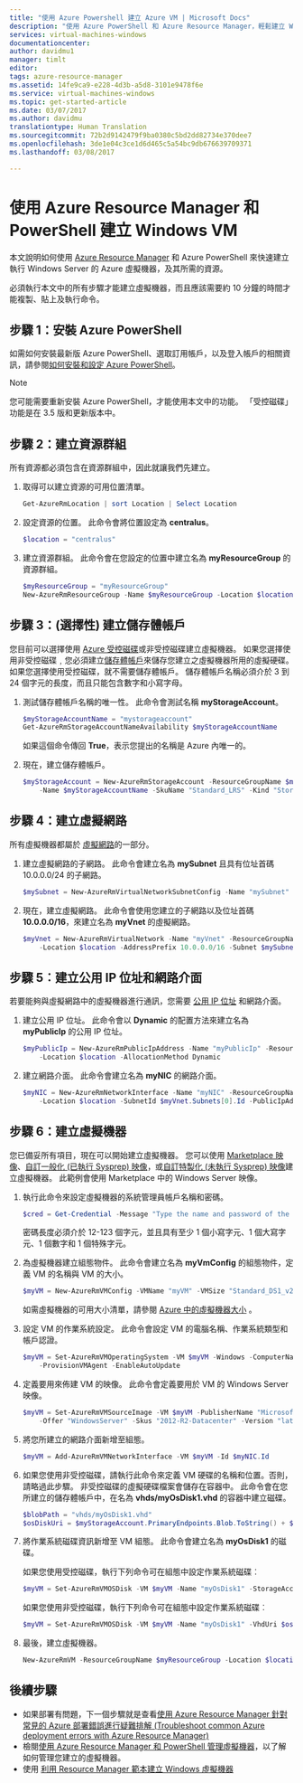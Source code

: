 ```yaml
---
title: "使用 Azure Powershell 建立 Azure VM | Microsoft Docs"
description: "使用 Azure PowerShell 和 Azure Resource Manager，輕鬆建立 Windows Server VM。"
services: virtual-machines-windows
documentationcenter: 
author: davidmu1
manager: timlt
editor: 
tags: azure-resource-manager
ms.assetid: 14fe9ca9-e228-4d3b-a5d8-3101e9478f6e
ms.service: virtual-machines-windows
ms.topic: get-started-article
ms.date: 03/07/2017
ms.author: davidmu
translationtype: Human Translation
ms.sourcegitcommit: 72b2d9142479f9ba0380c5bd2dd82734e370dee7
ms.openlocfilehash: 3de1e04c3ce1d6d465c5a54bc9db676639709371
ms.lasthandoff: 03/08/2017

---
```


# <a name="create-a-windows-vm-using-azure-resource-manager-and-powershell"></a>使用 Azure Resource Manager 和 PowerShell 建立 Windows VM

本文說明如何使用 [Azure Resource Manager](../azure-resource-manager/resource-group-overview.md) 和 Azure PowerShell 來快速建立執行 Windows Server 的 Azure 虛擬機器，及其所需的資源。  

必須執行本文中的所有步驟才能建立虛擬機器，而且應該需要約 10 分鐘的時間才能複製、貼上及執行命令。

## <a name="step-1-install-azure-powershell"></a>步驟 1：安裝 Azure PowerShell

如需如何安裝最新版 Azure PowerShell、選取訂用帳戶，以及登入帳戶的相關資訊，請參閱[如何安裝和設定 Azure PowerShell](/powershell/azureps-cmdlets-docs)。

> [!NOTE]
> 您可能需要重新安裝 Azure PowerShell，才能使用本文中的功能。 「受控磁碟」功能是在 3.5 版和更新版本中。
> 
> 

## <a name="step-2-create-a-resource-group"></a>步驟 2：建立資源群組

所有資源都必須包含在資源群組中，因此就讓我們先建立。  

1. 取得可以建立資源的可用位置清單。
   
    ```powershell
    Get-AzureRmLocation | sort Location | Select Location
    ```

2. 設定資源的位置。 此命令會將位置設定為 **centralus**。
   
    ```powershell
    $location = "centralus"
    ```

3. 建立資源群組。 此命令會在您設定的位置中建立名為 **myResourceGroup** 的資源群組。
   
    ```powershell
    $myResourceGroup = "myResourceGroup"
    New-AzureRmResourceGroup -Name $myResourceGroup -Location $location
    ```

## <a name="step-3-optional-create-a-storage-account"></a>步驟 3：(選擇性) 建立儲存體帳戶

您目前可以選擇使用 [Azure 受控磁碟](../storage/storage-managed-disks-overview.md)或非受控磁碟建立虛擬機器。 如果您選擇使用非受控磁碟﹐您必須建立[儲存體帳戶](../storage/storage-introduction.md)來儲存您建立之虛擬機器所用的虛擬硬碟。 如果您選擇使用受控磁碟，就不需要儲存體帳戶。 儲存體帳戶名稱必須介於 3 到 24 個字元的長度，而且只能包含數字和小寫字母。

1. 測試儲存體帳戶名稱的唯一性。 此命令會測試名稱 **myStorageAccount**。
   
    ```powershell
    $myStorageAccountName = "mystorageaccount"
    Get-AzureRmStorageAccountNameAvailability $myStorageAccountName
    ```
   
    如果這個命令傳回 **True**，表示您提出的名稱是 Azure 內唯一的。 

2. 現在，建立儲存體帳戶。
   
    ```powershell    
    $myStorageAccount = New-AzureRmStorageAccount -ResourceGroupName $myResourceGroup `
        -Name $myStorageAccountName -SkuName "Standard_LRS" -Kind "Storage" -Location $location
    ```

## <a name="step-4-create-a-virtual-network"></a>步驟 4：建立虛擬網路

所有虛擬機器都屬於 [虛擬網路](virtual-machines-windows-network-overview.md)的一部分。

1. 建立虛擬網路的子網路。 此命令會建立名為 **mySubnet** 且具有位址首碼 10.0.0.0/24 的子網路。
   
    ```powershell
    $mySubnet = New-AzureRmVirtualNetworkSubnetConfig -Name "mySubnet" -AddressPrefix 10.0.0.0/24
    ```

2. 現在，建立虛擬網路。 此命令會使用您建立的子網路以及位址首碼 **10.0.0.0/16**，來建立名為 **myVnet** 的虛擬網路。
   
    ```powershell
    $myVnet = New-AzureRmVirtualNetwork -Name "myVnet" -ResourceGroupName $myResourceGroup `
        -Location $location -AddressPrefix 10.0.0.0/16 -Subnet $mySubnet
    ```

## <a name="step-5-create-a-public-ip-address-and-network-interface"></a>步驟 5︰建立公用 IP 位址和網路介面

若要能夠與虛擬網路中的虛擬機器進行通訊，您需要 [公用 IP 位址](../virtual-network/virtual-network-ip-addresses-overview-arm.md) 和網路介面。

1. 建立公用 IP 位址。 此命令會以 **Dynamic** 的配置方法來建立名為 **myPublicIp** 的公用 IP 位址。
   
    ```powershell
    $myPublicIp = New-AzureRmPublicIpAddress -Name "myPublicIp" -ResourceGroupName $myResourceGroup `
        -Location $location -AllocationMethod Dynamic
    ```
2. 建立網路介面。 此命令會建立名為 **myNIC** 的網路介面。
   
    ```powershell
    $myNIC = New-AzureRmNetworkInterface -Name "myNIC" -ResourceGroupName $myResourceGroup `
        -Location $location -SubnetId $myVnet.Subnets[0].Id -PublicIpAddressId $myPublicIp.Id
    ```

## <a name="step-6-create-a-virtual-machine"></a>步驟 6：建立虛擬機器

您已備妥所有項目，現在可以開始建立虛擬機器。 您可以使用 [Marketplace 映像](virtual-machines-windows-cli-ps-findimage.md?toc=%2fazure%2fvirtual-machines%2fwindows%2ftoc.json)、[自訂一般化 (已執行 Sysprep) 映像](virtual-machines-windows-create-vm-generalized.md?toc=%2fazure%2fvirtual-machines%2fwindows%2ftoc.json)，或[自訂特製化 (未執行 Sysprep) 映像](virtual-machines-windows-create-vm-specialized.md?toc=%2fazure%2fvirtual-machines%2fwindows%2ftoc.json)建立虛擬機器。 此範例會使用 Marketplace 中的 Windows Server 映像。 

1. 執行此命令來設定虛擬機器的系統管理員帳戶名稱和密碼。

    ```powershell
    $cred = Get-Credential -Message "Type the name and password of the local administrator account."
    ```
   
    密碼長度必須介於 12-123 個字元，並且具有至少 1 個小寫字元、1 個大寫字元、1 個數字和 1 個特殊字元。

2. 為虛擬機器建立組態物件。 此命令會建立名為 **myVmConfig** 的組態物件，定義 VM 的名稱與 VM 的大小。
   
    ```powershell
    $myVM = New-AzureRmVMConfig -VMName "myVM" -VMSize "Standard_DS1_v2"
    ```
   
    如需虛擬機器的可用大小清單，請參閱 [Azure 中的虛擬機器大小](virtual-machines-windows-sizes.md?toc=%2fazure%2fvirtual-machines%2fwindows%2ftoc.json) 。

3. 設定 VM 的作業系統設定。 此命令會設定 VM 的電腦名稱、作業系統類型和帳戶認證。
   
    ```powershell
    $myVM = Set-AzureRmVMOperatingSystem -VM $myVM -Windows -ComputerName "myVM" -Credential $cred `
        -ProvisionVMAgent -EnableAutoUpdate
    ```

4. 定義要用來佈建 VM 的映像。 此命令會定義要用於 VM 的 Windows Server 映像。 

    ```powershell
    $myVM = Set-AzureRmVMSourceImage -VM $myVM -PublisherName "MicrosoftWindowsServer" `
        -Offer "WindowsServer" -Skus "2012-R2-Datacenter" -Version "latest"
    ```

5. 將您所建立的網路介面新增至組態。
   
    ```powershell
    $myVM = Add-AzureRmVMNetworkInterface -VM $myVM -Id $myNIC.Id
    ```

6. 如果您使用非受控磁碟，請執行此命令來定義 VM 硬碟的名稱和位置。否則，請略過此步驟。 非受控磁碟的虛擬硬碟檔案會儲存在容器中。 此命令會在您所建立的儲存體帳戶中，在名為 **vhds/myOsDisk1.vhd** 的容器中建立磁碟。
   
    ```powershell
    $blobPath = "vhds/myOsDisk1.vhd"
    $osDiskUri = $myStorageAccount.PrimaryEndpoints.Blob.ToString() + $blobPath
    ```

7. 將作業系統磁碟資訊新增至 VM 組態。 此命令會建立名為 **myOsDisk1** 的磁碟。
   
    如果您使用受控磁碟，執行下列命令可在組態中設定作業系統磁碟︰

    ```powershell
    $myVM = Set-AzureRmVMOSDisk -VM $myVM -Name "myOsDisk1" -StorageAccountType PremiumLRS -DiskSizeInGB 128 -CreateOption FromImage -Caching ReadWrite
    ```

    如果您使用非受控磁碟，執行下列命令可在組態中設定作業系統磁碟︰

    ```powershell
    $myVM = Set-AzureRmVMOSDisk -VM $myVM -Name "myOsDisk1" -VhdUri $osDiskUri -CreateOption fromImage
    ```

8. 最後，建立虛擬機器。
   
    ```powershell
    New-AzureRmVM -ResourceGroupName $myResourceGroup -Location $location -VM $myVM
    ```

## <a name="next-steps"></a>後續步驟

* 如果部署有問題，下一個步驟就是查看[使用 Azure Resource Manager 針對常見的 Azure 部署錯誤進行疑難排解 (Troubleshoot common Azure deployment errors with Azure Resource Manager)](../azure-resource-manager/resource-manager-common-deployment-errors.md)
* 檢閱[使用 Azure Resource Manager 和 PowerShell 管理虛擬機器](virtual-machines-windows-ps-manage.md?toc=%2fazure%2fvirtual-machines%2fwindows%2ftoc.json)，以了解如何管理您建立的虛擬機器。
* 使用 [利用 Resource Manager 範本建立 Windows 虛擬機器](virtual-machines-windows-ps-template.md?toc=%2fazure%2fvirtual-machines%2fwindows%2ftoc.json)


